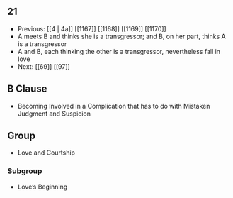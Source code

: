 ## 21
- Previous: [[4 | 4a]] [[1167]] [[1168]] [[1169]] [[1170]] 
- A meets B and thinks she is a transgressor; and B, on her part, thinks A is a transgressor
- A and B, each thinking the other is a transgressor, nevertheless fall in love
- Next: [[69]] [[97]] 

## B Clause
- Becoming Involved in a Complication that has to do with Mistaken Judgment and Suspicion

## Group
- Love and Courtship

### Subgroup
- Love’s Beginning

